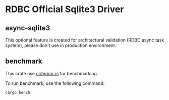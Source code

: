 # RDBC Official Sqlite3 Driver 

## async-sqlite3

This optional feature is created for architectural validation (RDBC async task system), please don't use in production environment.


## benchmark

This crate use [criterion.rs](https://bheisler.github.io/criterion.rs) for benchmarking.

To run benchmark, use the following command:

```bash
cargo bench
```